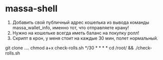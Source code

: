 # massa-shell
1. Добавить свой публичный адрес кошелька из вывода команды massa_wallet_info, именно тот, что отправляете крану!
2. Нужно на кошельке всегда иметь баланс на покупку ролл! 
3. Скрипт в крон, у меня стоит на каждые 30 мин, полет нормальный.


git clone ....
chmod a+x check-rolls.sh
*/30  * * * * cd /root/ && ./check-rolls.sh
